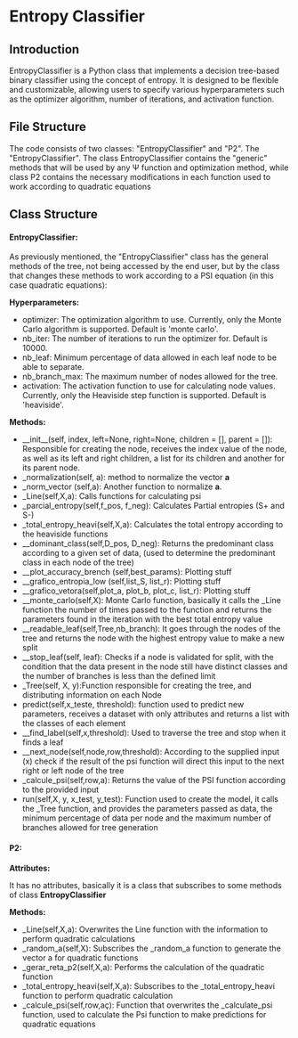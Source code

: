 <h1>Entropy Classifier</h1>


<h2>Introduction</h2>
<p>EntropyClassifier is a Python class that implements a decision tree-based binary classifier using the concept of entropy. It is designed to be flexible and customizable, allowing users to specify various hyperparameters such as the optimizer algorithm, number of iterations, and activation function.</p>


<h2>File Structure</h2>

<p>The code consists of two classes: <span style="background-color: #f2f2f2">"EntropyClassifier"</span> and "P2". The "EntropyClassifier". The class EntropyClassifier contains the "generic" methods that will be used by any &#x3A8 function and optimization method, while class P2 contains the necessary modifications in each function used to work according to quadratic equations</p>

<h2>Class Structure</h2>

<h4>EntropyClassifier:</h4>

As previously mentioned, the "EntropyClassifier" class has the general methods of the tree, not being accessed by the end user, but by the class that changes these methods to work according to a PSI equation (in this case quadratic equations): 

<p><strong>Hyperparameters:</strong></p>
<ul>
    <li>optimizer: The optimization algorithm to use. Currently, only the Monte Carlo algorithm is supported. Default is 'monte carlo'.</li>
    <li>nb_iter: The number of iterations to run the optimizer for. Default is 10000.</li>
    <li>nb_leaf: Minimum percentage of data allowed in each leaf node to be able to separate.</li>
    <li>nb_branch_max: The maximum number of nodes allowed for the tree.</li>
    <li>activation: The activation function to use for calculating node values. Currently, only the Heaviside step function is supported. Default is 'heaviside'.</li>
</ul>


<p><strong>Methods:</strong></p>
<ul>
 <li>__init__(self, index, left=None, right=None, children = [], parent = []): Responsible for creating the node, receives the index value of the node, as well as its left and right children, a list for its children and another for its parent node.</li>

<li>_normalization(self, a): method to normalize the vector <strong>a</strong></li>

<li>_norm_vector (self,a): Another function to normalize <strong>a</strong>.</li>

<li>_Line(self,X,a): Calls functions for calculating psi</li>
         
<li>_parcial_entropy(self,f_pos, f_neg): Calculates Partial entropies (S+ and S-)</li>
<li>_total_entropy_heavi(self,X,a): Calculates the total entropy according to the heaviside functions</li>
<li> __dominant_class(self,D_pos, D_neg): Returns the predominant class according to a given set of data, (used to determine the predominant class in each node of the tree)</li>
<li>__plot_accuracy_brench (self,best_params): Plotting stuff</li>
<li>__grafico_entropia_low (self,list_S, list_r): Plotting stuff</li>
<li>__grafico_vetora(self,plot_a, plot_b, plot_c, list_r): Plotting stuff</li>
<li>__monte_carlo(self,X): Monte Carlo function, basically it calls the _Line function the number of times passed to the function and returns the parameters found in the iteration with the best total entropy value</li>
<li>__readable_leaf(self,Tree,nb_branch): It goes through the nodes of the tree and returns the node with the highest entropy value to make a new split</li>
<li>__stop_leaf(self, leaf): Checks if a node is validated for split, with the condition that the data present in the node still have distinct classes and the number of branches is less than the defined limit</li>
<li>_Tree(self, X, y):Function responsible for creating the tree, and distributing information on each Node</li>
<li>predict(self,x_teste, threshold): function used to predict new parameters, receives a dataset with only attributes and returns a list with the classes of each element</li>
<li>__find_label(self,x,threshold): Used to traverse the tree and stop when it finds a leaf</li>
<li>__next_node(self,node,row,threshold): According to the supplied input (x) check if the result of the psi function will direct this input to the next right or left node of the tree</li>
<li>_calcule_psi(self,row,a): Returns the value of the PSI function according to the provided input</li>
<li>run(self,X, y, x_test, y_test): Function used to create the model, it calls the _Tree function, and provides the parameters passed as data, the minimum percentage of data per node and the maximum number of branches allowed for tree generation</li>
</ul>

<h4>P2:</h4>

<p><strong>Attributes:</strong></p>
<p>It has no attributes, basically it is a class that subscribes to some methods of class <strong>EntropyClassifier</strong></p>

<p><strong>Methods:</strong></p>
<ul>
    <li>_Line(self,X,a): Overwrites the Line function with the information to perform quadratic calculations</li>
    <li>_random_a(self,X): Subscribes the _random_a function to generate the vector a for quadratic functions</li>
    <li>_gerar_reta_p2(self,X,a): Performs the calculation of the quadratic function</li>
    <li>_total_entropy_heavi(self,X,a): Subscribes to the _total_entropy_heavi function to perform quadratic calculation</li>
    <li>_calcule_psi(self,row,aç): Function that overwrites the _calculate_psi function, used to calculate the Psi function to make predictions for quadratic equations</li>
</ul>





